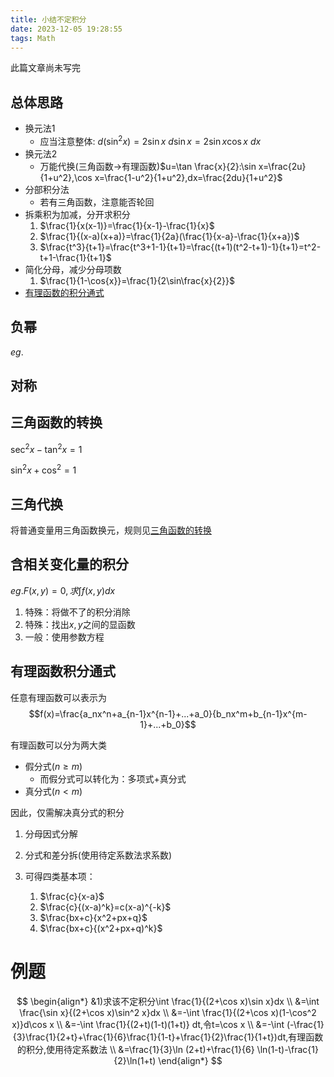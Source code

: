 ```yaml
---
title: 小结不定积分
date: 2023-12-05 19:28:55
tags: Math
---
```


<div class="message-body">此篇文章尚未写完</div>


<!--more-->

## 总体思路
- 换元法1
  - 应当注意整体: $d(\sin^2x)=2\sin x\ d\sin x=2\sin x \cos x \ dx$
- 换元法2
  - 万能代换(三角函数->有理函数)$u=\tan \frac{x}{2}:\sin x=\frac{2u}{1+u^2},\cos x=\frac{1-u^2}{1+u^2},dx=\frac{2du}{1+u^2}$
- 分部积分法
  - 若有三角函数，注意能否轮回
- 拆乘积为加减，分开求积分
  1. $\frac{1}{x(x-1)}=\frac{1}{x-1}-\frac{1}{x}$
  2. $\frac{1}{(x-a)(x+a)}=\frac{1}{2a}(\frac{1}{x-a}-\frac{1}{x+a})$
  3. $\frac{t^3}{t+1}=\frac{t^3+1-1}{t+1}=\frac{(t+1)(t^2-t+1)-1}{t+1}=t^2-t+1-\frac{1}{t+1}$
- 简化分母，减少分母项数
  1. $\frac{1}{1-\cos{x}}=\frac{1}{2\sin\frac{x}{2}}$
- [有理函数的积分通式](#有理函数积分通式)



## 负幂
$eg.$
## 对称


## 三角函数的转换

$\sec^2x-\tan^2x=1$

$\sin^2x+\cos^2=1$

## 三角代换
将普通变量用三角函数换元，规则见[三角函数的转换](#三角函数的转换)

## 含相关变化量的积分
$eg. F(x,y)=0,求 \int f(x,y)dx$

1. 特殊：将做不了的积分消除
2. 特殊：找出$x,y$之间的显函数
3. 一般：使用参数方程

## 有理函数积分通式
任意有理函数可以表示为
$$f(x)=\frac{a_nx^n+a_{n-1}x^{n-1}+...+a_0}{b_nx^m+b_{n-1}x^{m-1}+...+b_0}$$

有理函数可以分为两大类
- 假分式($n \geq m$)
  - 而假分式可以转化为：多项式+真分式
- 真分式($n<m$)
 
因此，仅需解决真分式的积分

1. 分母因式分解
2. 分式和差分拆(使用待定系数法求系数)
3. 可得四类基本项：
   
   1. $\frac{c}{x-a}$
   2. $\frac{c}{(x-a)^k}=c(x-a)^{-k}$
   3. $\frac{bx+c}{x^2+px+q}$
   4. $\frac{bx+c}{(x^2+px+q)^k}$


# 例题
$$
\begin{align*}
&1)求该不定积分\int \frac{1}{(2+\cos x)\sin x}dx 
\\
&=\int \frac{\sin x}{(2+\cos x)\sin^2 x}dx 
\\
&=-\int \frac{1}{(2+\cos x)(1-\cos^2 x)}d\cos x
\\
&=-\int \frac{1}{(2+t)(1-t)(1+t)} dt,令t=\cos x
\\
&=-\int (-\frac{1}{3}\frac{1}{2+t}+\frac{1}{6}\frac{1}{1-t}+\frac{1}{2}\frac{1}{1+t})dt,有理函数的积分,使用待定系数法
\\
&=\frac{1}{3}\ln (2+t)+\frac{1}{6} \ln(1-t)-\frac{1}{2}\ln(1+t)
\end{align*}
$$
